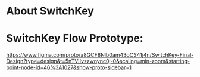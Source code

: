 # About SwitchKey


# SwitchKey Flow Prototype:

https://www.figma.com/proto/a8GCF8Nlb0am43oCS41j4n/SwitchKey-Final-Design?type=design&t=5nTVIIvzzwnync0j-0&scaling=min-zoom&starting-point-node-id=46%3A1027&show-proto-sidebar=1
